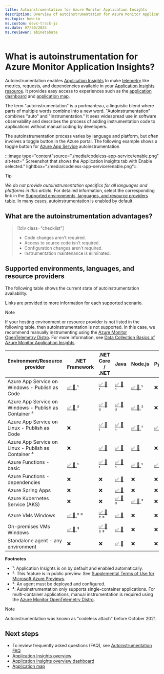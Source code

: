 ```yaml
---
title: Autoinstrumentation for Azure Monitor Application Insights
description: Overview of autoinstrumentation for Azure Monitor Application Insights codeless application performance management.
ms.topic: how-to
ms.custom: devx-track-js
ms.date: 07/30/2025
ms.reviewer: abinetabate
---
```


# What is autoinstrumentation for Azure Monitor Application Insights?

Autoinstrumentation enables [Application Insights](app-insights-overview.md) to make [telemetry](data-model-complete.md) like metrics, requests, and dependencies available in your [Application Insights resource](create-workspace-resource.md). It provides easy access to experiences such as the [application dashboard](overview-dashboard.md) and [application map](app-map.md).

The term "autoinstrumentation" is a portmanteau, a linguistic blend where parts of multiple words combine into a new word. "Autoinstrumentation" combines "auto" and "instrumentation." It sees widespread use in software observability and describes the process of adding instrumentation code to applications without manual coding by developers.

The autoinstrumentation process varies by language and platform, but often involves a toggle button in the Azure portal. The following example shows a toggle button for [Azure App Service](/azure/app-service/getting-started#getting-started-with-azure-app-service) autoinstrumentation.

:::image type="content"source="./media/codeless-app-service/enable.png" alt-text=" Screenshot that shows the Application Insights tab with Enable selected." lightbox="./media/codeless-app-service/enable.png":::

> [!TIP]
> *We do not provide autoinstrumentation specifics for all languages and platforms in this article.* For detailed information, select the corresponding link in the [Supported environments, languages, and resource providers table](#supported-environments-languages-and-resource-providers). In many cases, autoinstrumentation is enabled by default.

## What are the autoinstrumentation advantages?

> [!div class="checklist"]
> - Code changes aren't required.
> - Access to source code isn't required.
> - Configuration changes aren't required.
> - Instrumentation maintenance is eliminated.

## Supported environments, languages, and resource providers

The following table shows the current state of autoinstrumentation availability.

Links are provided to more information for each supported scenario.

> [!NOTE]
> If your hosting environment or resource provider is not listed in the following table, then autoinstrumentation is not supported. In this case, we recommend manually instrumenting using the [Azure Monitor OpenTelemetry Distro](opentelemetry-enable.md). For more information, see [Data Collection Basics of Azure Monitor Application Insights](opentelemetry-overview.md).

| Environment/Resource provider | .NET Framework | .NET Core / .NET | Java | Node.js | Python |
|-------------------------------|----------------|------------------|------|---------|--------|
|Azure App Service on Windows - Publish as Code | [ :white_check_mark: :link: ](codeless-app-service.md?tabs=net) ¹ | [ :white_check_mark: :link: ](codeless-app-service.md?tabs=aspnetcore) ¹ | [ :white_check_mark: :link: ](codeless-app-service.md?tabs=java) ¹ | [ :white_check_mark: :link: ](codeless-app-service.md?tabs=nodejs) ¹ | :x: |
|Azure App Service on Windows - Publish as Container ⁴ | [ :white_check_mark: :link: ](https://azure.github.io/AppService/2022/04/11/windows-containers-app-insights-preview.html) ² | [ :white_check_mark: :link: ](https://azure.github.io/AppService/2022/04/11/windows-containers-app-insights-preview.html) ² | [ :white_check_mark: :link: ](https://azure.github.io/AppService/2022/04/11/windows-containers-app-insights-preview.html) ² | [ :white_check_mark: :link: ](https://techcommunity.microsoft.com/t5/apps-on-azure-blog/public-preview-application-insights-auto-instrumentation-for/ba-p/3947971) ² | :x: |
|Azure App Service on Linux - Publish as Code | :x: | [ :white_check_mark: :link: ](codeless-app-service.md?tabs=aspnetcore) ¹ | [ :white_check_mark: :link: ](codeless-app-service.md?tabs=java) ¹ | [ :white_check_mark: :link: ](codeless-app-service.md?tabs=nodejs)¹ | [ :white_check_mark: :link: ](codeless-app-service.md?tabs=python) ² |
|Azure App Service on Linux - Publish as Container ⁴ | :x: | [ :white_check_mark: :link: ](codeless-app-service.md?tabs=aspnetcore) | [ :white_check_mark: :link: ](codeless-app-service.md?tabs=java) | [ :white_check_mark: :link: ](codeless-app-service.md?tabs=nodejs) | :x: |
|Azure Functions - basic | [ :white_check_mark: :link: ](monitor-functions.md) ¹ | [ :white_check_mark: :link: ](monitor-functions.md) ¹ | [ :white_check_mark: :link: ](monitor-functions.md) ¹ | [ :white_check_mark: :link: ](monitor-functions.md) ¹ | [ :white_check_mark: :link: ](monitor-functions.md#distributed-tracing-for-python-function-apps) ¹ |
|Azure Functions - dependencies | :x: | :x: | [ :white_check_mark: :link: ](monitor-functions.md) | :x: | :x: |
|Azure Spring Apps | :x: | :x: | [ :white_check_mark: :link: ](/azure/spring-apps/enterprise/how-to-application-insights) | :x: | :x: |
|Azure Kubernetes Service (AKS) | :x: | :x: | [ :white_check_mark: :link: ](./kubernetes-codeless.md)² | [ :white_check_mark: :link: ](./kubernetes-codeless.md)² | :x: |
|Azure VMs Windows | [ :white_check_mark: :link: ](azure-vm-vmss-apps.md) ² ³ | [ :white_check_mark: :link: ](azure-vm-vmss-apps.md) ² ³ | [ :white_check_mark: :link: ](opentelemetry-enable.md?tabs=java) | :x: | :x: |
|On-premises VMs Windows | [ :white_check_mark: :link: ](application-insights-asp-net-agent.md) ³ | [ :white_check_mark: :link: ](application-insights-asp-net-agent.md) ² ³ | [ :white_check_mark: :link: ](opentelemetry-enable.md?tabs=java) | :x: | :x: |
|Standalone agent - any environment | :x: | :x: | [ :white_check_mark: :link: ](opentelemetry-enable.md?tabs=java) | :x: | :x: |

**Footnotes**
- ¹: Application Insights is on by default and enabled automatically.
- ²: This feature is in public preview. See [Supplemental Terms of Use for Microsoft Azure Previews](https://azure.microsoft.com/support/legal/preview-supplemental-terms/).
- ³: An agent must be deployed and configured.
- ⁴: Autoinstrumentation only supports single-container applications. For multi-container applications, manual instrumentation is required using the [Azure Monitor OpenTelemetry Distro](opentelemetry-enable.md).

> [!NOTE]
> Autoinstrumentation was known as "codeless attach" before October 2021.

## Next steps

* To review frequently asked questions (FAQ), see [Autoinstrumentation FAQ](application-insights-faq.yml#autoinstrumentation)
* [Application Insights overview](app-insights-overview.md)
* [Application Insights overview dashboard](overview-dashboard.md)
* [Application map](app-map.md)
